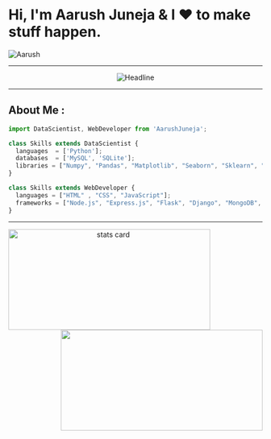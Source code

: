 <h1>Hi, I'm Aarush Juneja & I ❤️ to make stuff happen.</h1>
<p > <img src="https://komarev.com/ghpvc/?username=AarushJuneja&label=Profile%20views&color=0e75b6&style=flat" alt="Aarush" /> </p>

<hr>

<div align=center>
        <img src="https://readme-typing-svg.herokuapp.com?color=white&size=32&center=true&vCenter=true&width=600&height=50&lines=Information+Technology+Student;Data+Scientist+by+Day.;Web+Developer+by+Night.;" alt="Headline" />
</div>
<hr>
<h2>About Me : </h2>

```js
import DataScientist, WebDeveloper from 'AarushJuneja';

class Skills extends DataScientist {
  languages  = ['Python'];
  databases  = ['MySQL', 'SQLite'];
  libraries = ["Numpy", "Pandas", "Matplotlib", "Seaborn", "Sklearn", "Scipy", "XGBoost"];
}

class Skills extends WebDeveloper {
  languages = ["HTML" , "CSS", "JavaScript"];
  frameworks = ["Node.js", "Express.js", "Flask", "Django", "MongoDB", "MySQL"];
}

```

<hr>

<a align= "center" href="https://github.com/AarushJuneja">
<img align="left" alt= "stats card" height="200px" width="400" src="https://github-readme-streak-stats.herokuapp.com/?user=AarushJuneja&theme=radical">
<img align="right" height="200px" width="400" src="https://github-readme-stats.vercel.app/api?username=AarushJuneja&count_private=true&theme=radical&show_icons=true" />
